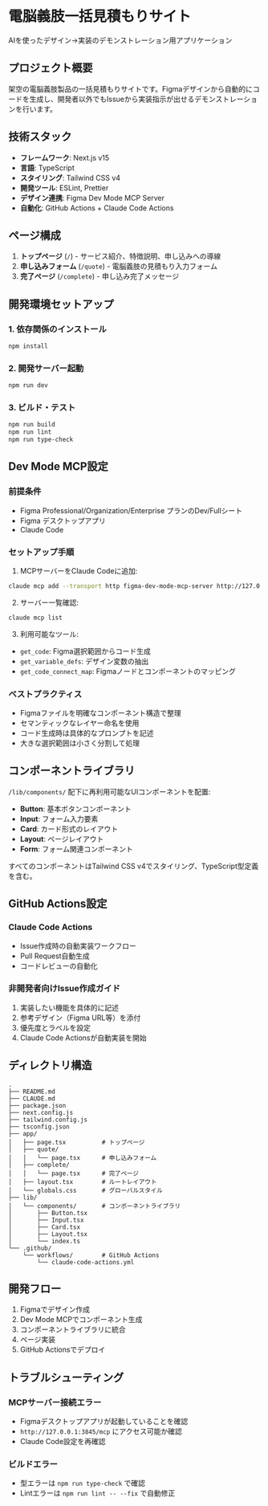 # 電脳義肢一括見積もりサイト

AIを使ったデザイン→実装のデモンストレーション用アプリケーション

## プロジェクト概要

架空の電脳義肢製品の一括見積もりサイトです。Figmaデザインから自動的にコードを生成し、開発者以外でもIssueから実装指示が出せるデモンストレーションを行います。

## 技術スタック

- **フレームワーク**: Next.js v15
- **言語**: TypeScript
- **スタイリング**: Tailwind CSS v4
- **開発ツール**: ESLint, Prettier
- **デザイン連携**: Figma Dev Mode MCP Server
- **自動化**: GitHub Actions + Claude Code Actions

## ページ構成

1. **トップページ** (`/`) - サービス紹介、特徴説明、申し込みへの導線
2. **申し込みフォーム** (`/quote`) - 電脳義肢の見積もり入力フォーム
3. **完了ページ** (`/complete`) - 申し込み完了メッセージ

## 開発環境セットアップ

### 1. 依存関係のインストール
```bash
npm install
```

### 2. 開発サーバー起動
```bash
npm run dev
```

### 3. ビルド・テスト
```bash
npm run build
npm run lint
npm run type-check
```

## Dev Mode MCP設定

### 前提条件
- Figma Professional/Organization/Enterprise プランのDev/Fullシート
- Figma デスクトップアプリ
- Claude Code

### セットアップ手順

1. MCPサーバーをClaude Codeに追加:
```bash
claude mcp add --transport http figma-dev-mode-mcp-server http://127.0.0.1:3845/mcp
```

2. サーバー一覧確認:
```bash
claude mcp list
```

3. 利用可能なツール:
- `get_code`: Figma選択範囲からコード生成
- `get_variable_defs`: デザイン変数の抽出
- `get_code_connect_map`: Figmaノードとコンポーネントのマッピング

### ベストプラクティス
- Figmaファイルを明確なコンポーネント構造で整理
- セマンティックなレイヤー命名を使用
- コード生成時は具体的なプロンプトを記述
- 大きな選択範囲は小さく分割して処理

## コンポーネントライブラリ

`/lib/components/` 配下に再利用可能なUIコンポーネントを配置:

- **Button**: 基本ボタンコンポーネント
- **Input**: フォーム入力要素
- **Card**: カード形式のレイアウト
- **Layout**: ページレイアウト
- **Form**: フォーム関連コンポーネント

すべてのコンポーネントはTailwind CSS v4でスタイリング、TypeScript型定義を含む。

## GitHub Actions設定

### Claude Code Actions
- Issue作成時の自動実装ワークフロー
- Pull Request自動生成
- コードレビューの自動化

### 非開発者向けIssue作成ガイド
1. 実装したい機能を具体的に記述
2. 参考デザイン（Figma URL等）を添付
3. 優先度とラベルを設定
4. Claude Code Actionsが自動実装を開始

## ディレクトリ構造

```
.
├── README.md
├── CLAUDE.md
├── package.json
├── next.config.js
├── tailwind.config.js
├── tsconfig.json
├── app/
│   ├── page.tsx          # トップページ
│   ├── quote/
│   │   └── page.tsx      # 申し込みフォーム
│   ├── complete/
│   │   └── page.tsx      # 完了ページ
│   ├── layout.tsx        # ルートレイアウト
│   └── globals.css       # グローバルスタイル
├── lib/
│   └── components/       # コンポーネントライブラリ
│       ├── Button.tsx
│       ├── Input.tsx
│       ├── Card.tsx
│       ├── Layout.tsx
│       └── index.ts
└── .github/
    └── workflows/        # GitHub Actions
        └── claude-code-actions.yml
```

## 開発フロー

1. Figmaでデザイン作成
2. Dev Mode MCPでコンポーネント生成
3. コンポーネントライブラリに統合
4. ページ実装
5. GitHub Actionsでデプロイ

## トラブルシューティング

### MCPサーバー接続エラー
- Figmaデスクトップアプリが起動していることを確認
- `http://127.0.0.1:3845/mcp` にアクセス可能か確認
- Claude Code設定を再確認

### ビルドエラー
- 型エラーは `npm run type-check` で確認
- Lintエラーは `npm run lint -- --fix` で自動修正

